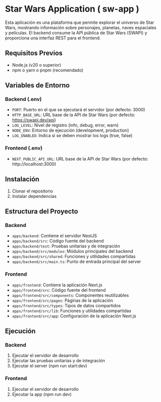 # Star Wars Application ( sw-app )

Esta aplicación es una plataforma que permite explorar el universo de Star Wars, mostrando información sobre personajes, planetas, naves espaciales y películas. El backend consume la API pública de Star Wars (SWAPI) y proporciona una interfaz REST para el frontend.

## Requisitos Previos

- Node.js (v20 o superior)
- npm o yarn o pnpm (recomendado)

## Variables de Entorno

### Backend (.env)

- `PORT`: Puerto en el que se ejecutará el servidor (por defecto: 3000)
- `HTTP_BASE_URL`: URL base de la API de Star Wars (por defecto: https://swapi.dev/api)
- `LOG_LEVEL`: Nivel de registro (info, debug, error, warn)
- `NODE_ENV`: Entorno de ejecución (development, production)
- `LOG_ENABLED`: Indica si se deben mostrar los logs (true, false)

### Frontend (.env)

- `NEXT_PUBLIC_API_URL`: URL base de la API de Star Wars (por defecto: http://localhost:3000)

## Instalación

1. Clonar el repositorio
2. Instalar dependencias

## Estructura del Proyecto

### Backend

- `apps/backend`: Contiene el servidor NestJS
- `apps/backend/src`: Código fuente del backend
- `apps/backend/test`: Pruebas unitarias y de integración
- `apps/backend/src/modules`: Módulos principales del backend
- `apps/backend/src/shared`: Funciones y utilidades compartidas
- `apps/backend/src/main.ts`: Punto de entrada principal del server

### Frontend

- `apps/frontend`: Contiene la aplicación Next.js
- `apps/frontend/src`: Código fuente del frontend
- `apps/frontend/src/components`: Componentes reutilizables
- `apps/frontend/src/pages`: Páginas de la aplicación
- `apps/frontend/src/types`: Tipos de datos compartidos
- `apps/frontend/src/lib`: Funciones y utilidades compartidas
- `apps/frontend/src/app`: Configuración de la aplicación Next.js

## Ejecución

### Backend

1. Ejecutar el servidor de desarrollo
2. Ejecutar las pruebas unitarias y de integración
3. Ejecutar el server  (npm run start:dev)

### Frontend

1. Ejecutar el servidor de desarrollo
2. Ejecutar la app (npm run dev)
